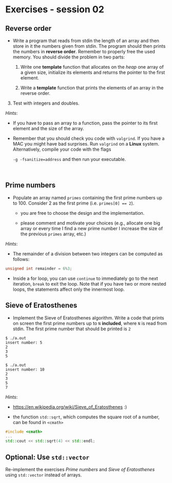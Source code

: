 # Exercises - session 02

## Reverse order

- Write a program that reads from stdin the length of an array and
  then store in it the numbers given from stdin. The program should
  then prints the numbers in **reverse order**. Remember to properly
  free the used memory. You should divide the problem in two parts:

  1. Write one **template** function that allocates on the *heap* one
    array of a given size, initialize its elements and returns the
    pointer to the first element.

  2. Write a **template** function that prints the elements of an
    array in the reverse order.

3. Test with integers and doubles.
  ​

*Hints*:

- If you have to pass an array to a function, pass the pointer to its first element and the size of the array.


- Remember that you should check you code with `valgrind`. If you  have a MAC you might have bad surprises. Run `valgrind` on a **Linux**  system. Alternatively, compile your code with the flags

  `-g -fsanitize=address`  and then run your executable.

  ​

## Prime numbers

- Populate an array named `primes` containing the first prime numbers
  up to 100. Consider 2 as the first prime (i.e. `primes[0] == 2`).

  - you are free to choose the design and the implementation.

  - please comment and motivate your choices (e.g., allocate one big
    array or every time I find a new prime number I increase the size of
    the previous `primes` array, etc.)

*Hints*:

- The remainder of a division between two integers can be computed as
  follows:
```c++
unsigned int remainder = 6%3;
```
- Inside a for loop, you can use `continue` to immediately go to the
  next iteration, `break` to exit the loop. Note that if you have two
  or more nested loops, the statements affect only the innermost loop.



## Sieve of Eratosthenes

- Implement the Sieve of Eratosthenes algorithm. Write a code that
  prints on screen the first prime numbers up to `N` **included**, where `N`
  is read from stdin. The first prime number that should be printed is `2`

```shell
$ ./a.out
insert number: 5
2
3
5

$ ./a.out
insert number: 10
2
3
5
7
```

*Hints*:
- https://en.wikipedia.org/wiki/Sieve_of_Eratosthenes :)

- the function `std::sqrt`, which computes the square root of a number, can
  be found in `<cmath>`
```c++
#include <cmath>
...
std::cout << std::sqrt(4) << std::endl;
```

## **Optional**: Use `std::vector`
Re-implement the exercises *Prime numbers* and *Sieve of Eratosthenes* using `std::vector` instead of arrays.
